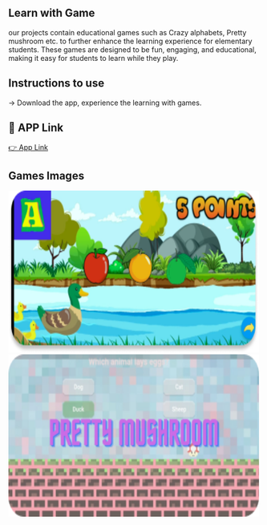 
## Learn with Game
our projects contain educational games such as Crazy alphabets, Pretty mushroom etc. to further enhance the learning experience for elementary students. These games are designed to be fun, engaging, and educational, making it easy for students to learn while they play.

## Instructions to use
-> Download the app, experience the learning with games. 

## 🔗 APP Link
[👉  App Link](https://drive.google.com/file/d/13y6bkje6w5tDIjZ1CrwzwncK2vgyvMe3/view?usp=share_link)

## Games Images
<img src="crazy alphabet.png" width="500" height="324"> <img src="pretty musroom.png" width="500" height="324">

